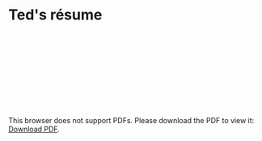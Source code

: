 # Ted's résume

<object data="http://home.thinh.ca/dsresume.pdf" type="application/pdf" width="100%">
    <embed src="http://home.thinh.ca/dsresume.pdf">
        <p>This browser does not support PDFs. Please download the PDF to view it: <a href="http://home.thinh.ca/dsresume.pdf">Download PDF</a>.</p>
    </embed>
</object>
